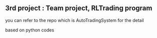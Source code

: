 ## 3rd project : Team project, RLTrading program
you can refer to the repo which is AutoTradingSystem for the detail 

based on python codes
